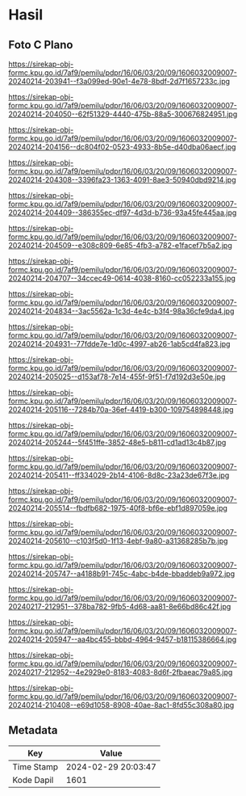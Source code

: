 # Hasil

## Foto C Plano

https://sirekap-obj-formc.kpu.go.id/7af9/pemilu/pdpr/16/06/03/20/09/1606032009007-20240214-203941--f3a099ed-90e1-4e78-8bdf-2d7f1657233c.jpg

https://sirekap-obj-formc.kpu.go.id/7af9/pemilu/pdpr/16/06/03/20/09/1606032009007-20240214-204050--62f51329-4440-475b-88a5-300676824951.jpg

https://sirekap-obj-formc.kpu.go.id/7af9/pemilu/pdpr/16/06/03/20/09/1606032009007-20240214-204156--dc804f02-0523-4933-8b5e-d40dba06aecf.jpg

https://sirekap-obj-formc.kpu.go.id/7af9/pemilu/pdpr/16/06/03/20/09/1606032009007-20240214-204308--3396fa23-1363-4091-8ae3-50940dbd9214.jpg

https://sirekap-obj-formc.kpu.go.id/7af9/pemilu/pdpr/16/06/03/20/09/1606032009007-20240214-204409--386355ec-df97-4d3d-b736-93a45fe445aa.jpg

https://sirekap-obj-formc.kpu.go.id/7af9/pemilu/pdpr/16/06/03/20/09/1606032009007-20240214-204509--e308c809-6e85-4fb3-a782-e1facef7b5a2.jpg

https://sirekap-obj-formc.kpu.go.id/7af9/pemilu/pdpr/16/06/03/20/09/1606032009007-20240214-204707--34ccec49-0614-4038-8160-cc052233a155.jpg

https://sirekap-obj-formc.kpu.go.id/7af9/pemilu/pdpr/16/06/03/20/09/1606032009007-20240214-204834--3ac5562a-1c3d-4e4c-b3f4-98a36cfe9da4.jpg

https://sirekap-obj-formc.kpu.go.id/7af9/pemilu/pdpr/16/06/03/20/09/1606032009007-20240214-204931--77fdde7e-1d0c-4997-ab26-1ab5cd4fa823.jpg

https://sirekap-obj-formc.kpu.go.id/7af9/pemilu/pdpr/16/06/03/20/09/1606032009007-20240214-205025--d153af78-7e14-455f-9f51-f7d192d3e50e.jpg

https://sirekap-obj-formc.kpu.go.id/7af9/pemilu/pdpr/16/06/03/20/09/1606032009007-20240214-205116--7284b70a-36ef-4419-b300-109754898448.jpg

https://sirekap-obj-formc.kpu.go.id/7af9/pemilu/pdpr/16/06/03/20/09/1606032009007-20240214-205244--5f451ffe-3852-48e5-b811-cd1ad13c4b87.jpg

https://sirekap-obj-formc.kpu.go.id/7af9/pemilu/pdpr/16/06/03/20/09/1606032009007-20240214-205411--ff334029-2b14-4106-8d8c-23a23de67f3e.jpg

https://sirekap-obj-formc.kpu.go.id/7af9/pemilu/pdpr/16/06/03/20/09/1606032009007-20240214-205514--fbdfb682-1975-40f8-bf6e-ebf1d897059e.jpg

https://sirekap-obj-formc.kpu.go.id/7af9/pemilu/pdpr/16/06/03/20/09/1606032009007-20240214-205610--c103f5d0-1f13-4ebf-9a80-a31368285b7b.jpg

https://sirekap-obj-formc.kpu.go.id/7af9/pemilu/pdpr/16/06/03/20/09/1606032009007-20240214-205747--a4188b91-745c-4abc-b4de-bbaddeb9a972.jpg

https://sirekap-obj-formc.kpu.go.id/7af9/pemilu/pdpr/16/06/03/20/09/1606032009007-20240217-212951--378ba782-9fb5-4d68-aa81-8e66bd86c42f.jpg

https://sirekap-obj-formc.kpu.go.id/7af9/pemilu/pdpr/16/06/03/20/09/1606032009007-20240214-205947--aa4bc455-bbbd-4964-9457-b18115386664.jpg

https://sirekap-obj-formc.kpu.go.id/7af9/pemilu/pdpr/16/06/03/20/09/1606032009007-20240217-212952--4e2929e0-8183-4083-8d6f-2fbaeac79a85.jpg

https://sirekap-obj-formc.kpu.go.id/7af9/pemilu/pdpr/16/06/03/20/09/1606032009007-20240214-210408--e69d1058-8908-40ae-8ac1-8fd55c308a80.jpg


## Metadata

| Key        | Value               |
| ---------- | ------------------- |
| Time Stamp | 2024-02-29 20:03:47 |
| Kode Dapil | 1601                |



